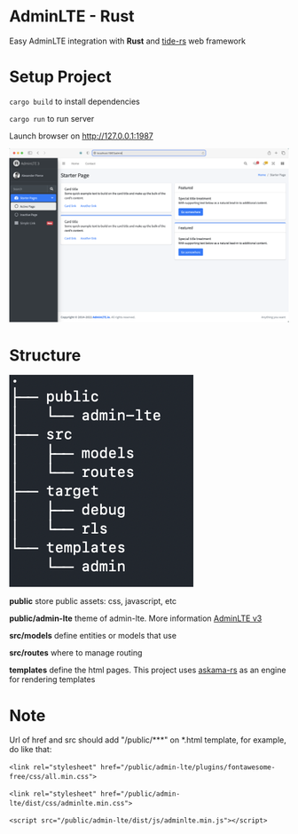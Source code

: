 # AdminLTE - Rust

Easy AdminLTE integration with **Rust** and [tide-rs](https://github.com/http-rs/tide) web framework

# Setup Project

`cargo build` to install dependencies

`cargo run` to run server

Launch browser on http://127.0.0.1:1987

![AdminLTE html](./screenshots/result.png)

# Structure

![Structure App](./screenshots/structure.png)



**public** store public assets: css, javascript, etc

**public/admin-lte** theme of admin-lte. More information [AdminLTE v3](https://adminlte.io/themes/v3/)

**src/models** define entities or models that use

**src/routes** where to manage routing

**templates** define the html pages. This project uses [askama-rs](https://github.com/djc/askama) as an engine for rendering templates

# Note

Url of href and src should add "/public/***" on *.html template, for example, do like that:

`<link rel="stylesheet" href="/public/admin-lte/plugins/fontawesome-free/css/all.min.css">`

`<link rel="stylesheet" href="/public/admin-lte/dist/css/adminlte.min.css">`

`<script src="/public/admin-lte/dist/js/adminlte.min.js"></script>`

